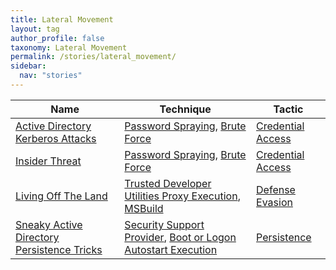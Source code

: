 ```yaml
---
title: Lateral Movement
layout: tag
author_profile: false
taxonomy: Lateral Movement
permalink: /stories/lateral_movement/
sidebar:
  nav: "stories"
---
```


| Name        | Technique   | Tactic       |
| ----------- | ----------- |--------------|
| [Active Directory Kerberos Attacks](/stories/active_directory_kerberos_attacks/) | [Password Spraying](/tags/#password-spraying), [Brute Force](/tags/#brute-force) | [Credential Access](/tags/#credential-access) |
| [Insider Threat](/stories/insider_threat/) | [Password Spraying](/tags/#password-spraying), [Brute Force](/tags/#brute-force) | [Credential Access](/tags/#credential-access) |
| [Living Off The Land](/stories/living_off_the_land/) | [Trusted Developer Utilities Proxy Execution](/tags/#trusted-developer-utilities-proxy-execution), [MSBuild](/tags/#msbuild) | [Defense Evasion](/tags/#defense-evasion) |
| [Sneaky Active Directory Persistence Tricks](/stories/sneaky_active_directory_persistence_tricks/) | [Security Support Provider](/tags/#security-support-provider), [Boot or Logon Autostart Execution](/tags/#boot-or-logon-autostart-execution) | [Persistence](/tags/#persistence) |